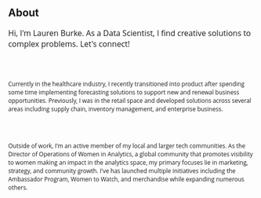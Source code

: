 
## About 


<p style="font-family:Open Sans; font-size:16px;">
  Hi, I'm Lauren Burke. As a Data Scientist, I find creative solutions to complex problems. Let's connect!
</p>
</br></br>
<p style="font-family:Open Sans; font-size:12px;">
Currently in the healthcare industry, I recently transitioned into product after spending some time implementing forecasting solutions to support new and renewal business opportunities. Previously, I was in the retail space and developed solutions across several areas including supply chain, inventory management, and enterprise business. 
</p>
</br></br>
<p style="font-family:Open Sans; font-size:12px;">
Outside of work, I'm an active member of my local and larger tech communities. 
As the Director of Operations of Women in Analytics, a global community that promotes visibility to women making an impact in the analytics space, my primary focuses lie in marketing, strategy, and community growth. I've has launched multiple initiatives including the Ambassador Program, Women to Watch, and merchandise while expanding numerous others.
</p>
